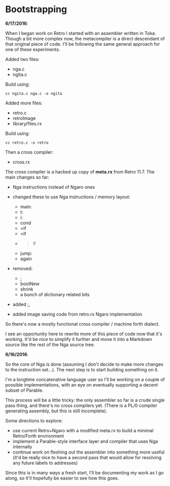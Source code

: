 # Bootstrapping

**6/17/2016**:

When I began work on Retro I started with an assembler written in Toka. Though
a bit more complex now, the metacompiler is a direct descendant of that original
piece of code. I'll be following the same general approach for one of these
experiments.

Added two files:

* nga.c
* ngita.c

Build using:

    cc ngita.c nga.c -o ngita

Added more files:

* retro.c
* retroImage
* library/files.rx

Build using:

    cc retro.c -o retro

Then a cross compiler:

* cross.rx

The cross compiler is a hacked up copy of **meta.rx** from Retro 11.7. The
main changes so far:

* Nga instructions instead of Ngaro ones
* changed these to use Nga instructions / memory layout:

  - main:
  - t:
  - i:
  - cond
  - =if
  - <if
  - >if
  - jump:
  - again

* removed:

  - ;
  - bootNew
  - shrink
  - a bunch of dictionary related bits

* added ;,
* added image saving code from retro.rx Ngaro implementation

So there's now a mostly functional cross compiler / machine forth dialect.

I see an opportunity here to rewrite more of this piece of code now that it's
working. It'd be nice to simplify it further and move it into a Markdown source
like the rest of the Nga source tree.

**6/16/2016**:

So the core of Nga is done (assuming I don't decide to make more changes to
the instruction set...). The next step is to start building something on it.

I'm a longtime concatenative language user so I'll be working on a couple of
possible implementations, with an eye on eventually supporting a decent subset
of Parable.

This process will be a little tricky: the only assembler so far is a crude
single pass thing, and there's no cross compilers yet. (There is a PL/0 compiler
generating assembly, but this is still incomplete).

Some directions to explore:

- use current Retro+Ngaro with a modified meta.rx to build a minimal Retro/Forth
  environment
- implement a Parable-style interface layer and compiler that uses Nga internally
- continue work on fleshing out the assembler into something more useful
  (it'd be really nice to have a second pass that would allow for resolving any
   future labels to addresses)

Since this is in many ways a fresh start, I'll be documenting my work as I go
along, so it'll hopefully be easier to see how this goes.
